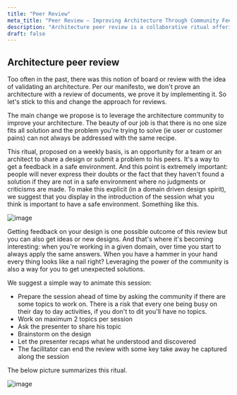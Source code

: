```yaml
---
title: "Peer Review"
meta_title: "Peer Review – Improving Architecture Through Community Feedback"
description: "Architecture peer review is a collaborative ritual offering safe, constructive feedback to improve design quality and explore alternative solutions through collective intelligence."
draft: false
---
```


## Architecture peer review

Too often in the past, there was this notion of board or review with the idea of validating an architecture. Per our manifesto, we don't prove an architecture with a review of documents, we prove it by implementing it. So let's stick to this and change the approach for reviews.

The main change we propose is to leverage the architecture community to improve your architecture. The beauty of our job is that there is no one size fits all solution and the problem you're trying to solve (ie user or customer pains) can not always be addressed with the same recipe.

This ritual, proposed on a weekly basis, is an opportunity for a team or an architect to share a design or submit a problem to his peers. It's a way to get a feedback in a safe environment. And this point is extremely important: people will never express their doubts or the fact that they haven't found a solution if they are not in a safe environment where no judgments or criticisms are made. To make this explicit (in a domain driven design spirit), we suggest that you display in the introduction of the session what you think is important to have a safe environment. Something like this.

![image](./images/rituals/misc/safe-poster.png)

Getting feedback on your design is one possible outcome of this review but you can also get ideas or new designs. And that's where it's becoming interesting: when you're working in a given domain, over time you start to always apply the same answers. When you have a hammer in your hand every thing looks like a nail right? Leveraging the power of the community is also a way for you to get unexpected solutions.

We suggest a simple way to animate this session:

* Prepare the session ahead of time by asking the community if there are some topics to work on. There is a risk that every one being busy on their day to day activities, if you don't to dit you'll have no topics.
* Work on maximum 2 topics per session
* Ask the presenter to share his topic
* Brainstorm on the design
* Let the presenter recaps what he understood and discovered
* The facilitator can end the review with some key take away he captured along the session

The below picture summarizes this ritual.

![image](./images/rituals/peer-review.png)

